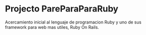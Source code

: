 # Projecto PareParaParaRuby

Acercamiento inicial al lenguaje de programacion Ruby y uno de sus framework para web mas utiles, Ruby On Rails.
